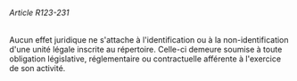 ###### Article R123-231

Aucun effet juridique ne s'attache à l'identification ou à la non-identification d'une unité légale inscrite au répertoire. Celle-ci demeure soumise à toute obligation législative, réglementaire ou contractuelle afférente à l'exercice de son activité.

